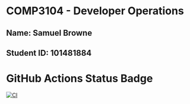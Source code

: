 # COMP3104 - Developer Operations

## Name: Samuel Browne
## Student ID: 101481884 

# GitHub Actions Status Badge
[![CI](https://github.com/dancoopper/COMP3104/actions/workflows/ci.yml/badge.svg)](https://github.com/dancoopper/COMP3104/actions/workflows/ci.yml)